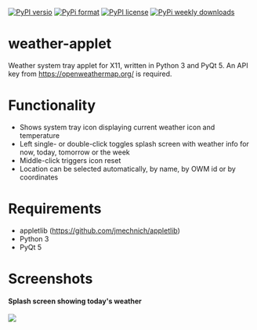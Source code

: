 [![PyPI versio](https://img.shields.io/pypi/v/weather-applet)](https://pypi.org/project/weather-applet/)
[![PyPi format](https://img.shields.io/pypi/format/weather-applet)](https://pypi.org/project/weather-applet/)
[![PyPI license](https://img.shields.io/pypi/l/weather-applet)](https://pypi.org/project/weather-applet/)
[![PyPi weekly downloads](https://img.shields.io/pypi/dw/weather-applet)](https://pypi.org/project/weather-applet/)

weather-applet
==============

Weather system tray applet for X11, written in Python 3 and PyQt 5. An
API key from https://openweathermap.org/ is required.

Functionality
=============

- Shows system tray icon displaying current weather icon and
  temperature
- Left single- or double-click toggles splash screen with weather info
  for now, today, tomorrow or the week
- Middle-click triggers icon reset
- Location can be selected automatically, by name, by OWM id or by
  coordinates

Requirements
============

- appletlib (https://github.com/jmechnich/appletlib)
- Python 3
- PyQt 5

Screenshots
===========

#### Splash screen showing today's weather
![](https://raw.github.com/jmechnich/weather-applet/master/misc/screenshot.png)
